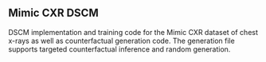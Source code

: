 ## Mimic CXR DSCM
DSCM implementation and training code for the Mimic CXR dataset of chest x-rays as well as counterfactual generation code. The generation file supports targeted counterfactual inference and random generation.
